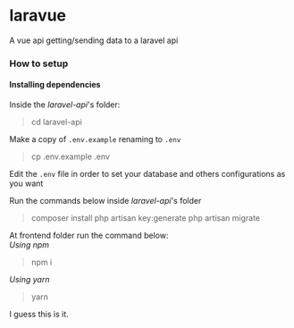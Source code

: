 # laravue 

A vue api getting/sending data to a laravel api

### How to setup

#### Installing dependencies

Inside the *laravel-api*'s folder:
> cd laravel-api

Make a copy of `.env.example` renaming to `.env`
> cp .env.example .env

Edit the `.env` file in order to set your database
and others configurations as you want

Run the commands below inside *laravel-api*'s folder
> composer install
> php artisan key:generate
> php artisan migrate

At frontend folder run the command below:<br>
*Using npm*
> npm i

*Using yarn*
> yarn

I guess this is it.
